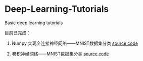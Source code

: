 # Deep-Learning-Tutorials
Basic deep learning tutorials

目前已完成：

  1. Numpy 实现全连接神经网络——MNIST数据集分类 [source code ](https://github.com/Chang-LeHung/Deep-Learning-Tutorials/blob/main/Numpy%20action%20in%20FC.ipynb)
  
  2. 卷积神经网络——MNIST数据集分类 [source code](https://github.com/Chang-LeHung/Deep-Learning-Tutorials/blob/main/Task%20II.ipynb)

